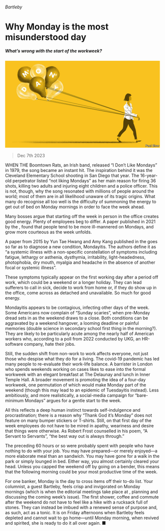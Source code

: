 ###### Bartleby

# Why Monday is the most misunderstood day 

##### What’s wrong with the start of the workweek? 

![image](images/20231209_WBD020.jpg) 

> Dec 7th 2023 

WHEN THE Boomtown Rats, an Irish band, released “I Don’t Like Mondays” in 1979, the song became an instant hit. The inspiration behind it was the Cleveland Elementary School shooting in San Diego that year. The 16-year-old perpetrator listed “not liking Mondays” as her main reason for firing 36 shots, killing two adults and injuring eight children and a police officer. This is not, though, why the song resonated with millions of people around the world; most of them are in all likelihood unaware of its tragic origins. What many do recognise all too well is the difficulty of summoning the energy to get out of bed on Monday mornings in order to face the week ahead. 

Many bosses argue that starting off the week in person in the office creates good energy. Plenty of employees beg to differ. A paper published in 2021 by the , found that people tend to be more ill-mannered on Mondays, and grow more courteous as the week unfolds. 

A paper from 2015 by Yun Tae Hwang and Amy Kang published in the  goes so far as to diagnose a new condition, Mondayitis. The authors define it as “a systemic illness with a non-specific constellation of symptoms including fatigue, lethargy or asthenia, dysthymia, irritability, light-headedness, photophobia, dry mouth, myalgia and headache in the absence of another focal or systemic illness”. 

These symptoms typically appear on the first working day after a period off work, which could be a weekend or a longer holiday. They can lead sufferers to call in sick, decide to work from home or, if they do show up in the office, come across as detached and unavailable. So much for good energy.

Mondayitis appears to be contagious, infecting other days of the week. Some Americans now complain of “Sunday scaries”, when pre-Monday dread sets in as the weekend draws to a close. Both conditions can be aggravated by a weekend hangover, a looming deadline or painful memories (double science in secondary school first thing in the morning?). They are likely to be particularly acute among the nearly half of American workers who, according to a poll from 2022 conducted by UKG, an HR-software company, hate their jobs.

Still, the sudden shift from non-work to work affects everyone, not just those who despise what they do for a living. The covid-19 pandemic has led many people to re-evaluate their work-life balance. A barrister in London who spends weekends working on cases likes to ease into the formal workweek with an elegant breakfast at The Delaunay and lunch in Inner Temple Hall. A broader movement is promoting the idea of a four-day workweek, one permutation of which would make Monday part of the weekend (though this may lead to an epidemic of Tuesdayitis instead). Less ambitiously, and more realistically, a social-media campaign for “bare-minimum Mondays” argues for a gentle start to the week. 

All this reflects a deep human instinct towards self-indulgence and procrastination; there is a reason why “Thank God it’s Monday” does not feature on many bumper stickers or T-shirts. Still, on that first day of the week employees do not have to be mired in apathy, weariness and desire that things were otherwise. As Robert Frost counselled in his poem, “A Servant to Servants”, “the best way out is always through.” 

The preceding 60 hours or so were probably spent with people who have nothing to do with your job. You may have prepared—or merely enjoyed—a more elaborate meal than an  sandwich. You may have gone for a walk in the park or simply lounged in bed. Either way, you almost certainly cleared your head. Unless you capped the weekend off by going on a bender, this means that the following morning could be your most productive time of the week. 

For one banker, Monday is the day to cross items off their to-do list. Your columnist, a guest Bartleby, feels crisp and invigorated on Monday mornings (which is when the editorial meetings take place at , planning and discussing the coming week’s issue). The first shower, coffee and commute after the weekend do not have to feel like a hike with a rucksack full of stones. They can instead be imbued with a renewed sense of purpose and, as such, act as a tonic. It is on Friday afternoons when Bartleby feels depleted and cannot wait to go home—until Monday morning, when revived and spirited, she is ready to do it all over again. ■






